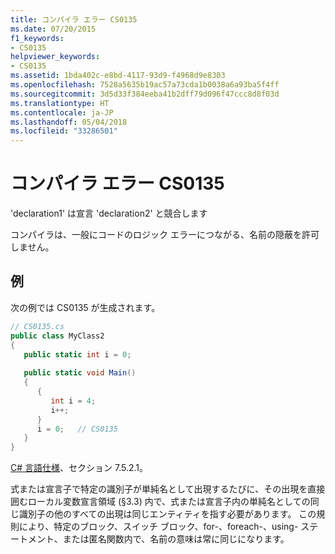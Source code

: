 ```yaml
---
title: コンパイラ エラー CS0135
ms.date: 07/20/2015
f1_keywords:
- CS0135
helpviewer_keywords:
- CS0135
ms.assetid: 1bda402c-e8bd-4117-93d9-f4968d9e8303
ms.openlocfilehash: 7528a5635b19ac57a73cda1b0038a6a93ba5f4ff
ms.sourcegitcommit: 3d5d33f384eeba41b2dff79d096f47ccc8d8f03d
ms.translationtype: HT
ms.contentlocale: ja-JP
ms.lasthandoff: 05/04/2018
ms.locfileid: "33286501"
---
```

# <a name="compiler-error-cs0135"></a>コンパイラ エラー CS0135
'declaration1' は宣言 'declaration2' と競合します  
  
 コンパイラは、一般にコードのロジック エラーにつながる、名前の隠蔽を許可しません。  
  
## <a name="example"></a>例  
 次の例では CS0135 が生成されます。  
  
```csharp
// CS0135.cs  
public class MyClass2  
{  
   public static int i = 0;  
  
   public static void Main()  
   {  
      {  
         int i = 4;  
         i++;  
      }  
      i = 0;   // CS0135  
   }  
}  
```  
  
 [C# 言語仕様](../../csharp/language-reference/language-specification/index.md)、セクション 7.5.2.1。  
  
 式または宣言子で特定の識別子が単純名として出現するたびに、その出現を直接囲むローカル変数宣言領域 (§3.3) 内で、式または宣言子内の単純名としての同じ識別子の他のすべての出現は同じエンティティを指す必要があります。 この規則により、特定のブロック、スイッチ ブロック、for-、foreach-、using- ステートメント、または匿名関数内で、名前の意味は常に同じになります。
